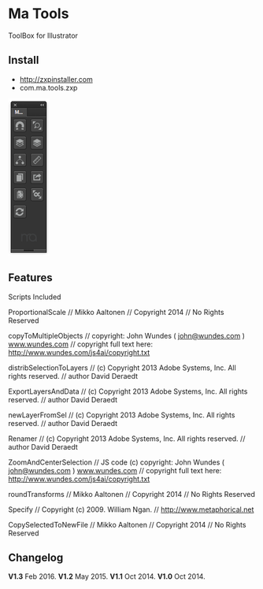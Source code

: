 Ma Tools
=========================

ToolBox for Illustrator

## Install

* http://zxpinstaller.com
* com.ma.tools.zxp

![](img/Ma-Tools.png?raw=true)

## Features
Scripts Included

ProportionalScale
// Mikko Aaltonen
// Copyright 2014
// No Rights Reserved

copyToMultipleObjects
// copyright: John Wundes ( john@wundes.com ) www.wundes.com
// copyright full text here:  http://www.wundes.com/js4ai/copyright.txt

distribSelectionToLayers
// (c) Copyright 2013 Adobe Systems, Inc. All rights reserved.
// author David Deraedt

ExportLayersAndData
// (c) Copyright 2013 Adobe Systems, Inc. All rights reserved.
// author David Deraedt

newLayerFromSel
// (c) Copyright 2013 Adobe Systems, Inc. All rights reserved.
// author David Deraedt

Renamer
// (c) Copyright 2013 Adobe Systems, Inc. All rights reserved.
// author David Deraedt

ZoomAndCenterSelection
// JS code (c) copyright: John Wundes ( john@wundes.com ) www.wundes.com
// copyright full text here:  http://www.wundes.com/js4ai/copyright.txt

roundTransforms
// Mikko Aaltonen
// Copyright 2014
// No Rights Reserved

Specify
// Copyright (c) 2009. William Ngan.
// http://www.metaphorical.net

CopySelectedToNewFile
// Mikko Aaltonen
// Copyright 2014
// No Rights Reserved


## Changelog
**V1.3** Feb 2016.
**V1.2** May 2015.
**V1.1** Oct 2014.
**V1.0** Oct 2014.
